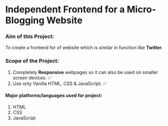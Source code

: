 # **Independent Frontend for a Micro-Blogging Website**

### Aim of this Project:
To create a frontend for of website which is similar in function like **Twitter**.

### Scope of the Project:
1. Completely **Responsive** webpages so it can also be used on smaller screen devices. ✅
2. Use only Vanilla HTML, CSS & JavaScript. ✅

#### Major platforms/languages used for project:
1. HTML
2. CSS
3. JavaScript